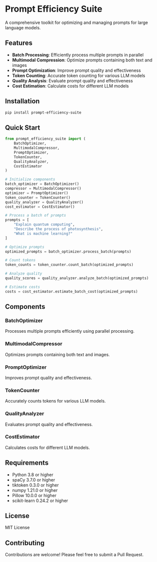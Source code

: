 # Prompt Efficiency Suite

A comprehensive toolkit for optimizing and managing prompts for large language models.

## Features

- **Batch Processing**: Efficiently process multiple prompts in parallel
- **Multimodal Compression**: Optimize prompts containing both text and images
- **Prompt Optimization**: Improve prompt quality and effectiveness
- **Token Counting**: Accurate token counting for various LLM models
- **Quality Analysis**: Evaluate prompt quality and effectiveness
- **Cost Estimation**: Calculate costs for different LLM models

## Installation

```bash
pip install prompt-efficiency-suite
```

## Quick Start

```python
from prompt_efficiency_suite import (
    BatchOptimizer,
    MultimodalCompressor,
    PromptOptimizer,
    TokenCounter,
    QualityAnalyzer,
    CostEstimator
)

# Initialize components
batch_optimizer = BatchOptimizer()
compressor = MultimodalCompressor()
optimizer = PromptOptimizer()
token_counter = TokenCounter()
quality_analyzer = QualityAnalyzer()
cost_estimator = CostEstimator()

# Process a batch of prompts
prompts = [
    "Explain quantum computing",
    "Describe the process of photosynthesis",
    "What is machine learning?"
]

# Optimize prompts
optimized_prompts = batch_optimizer.process_batch(prompts)

# Count tokens
token_counts = token_counter.count_batch(optimized_prompts)

# Analyze quality
quality_scores = quality_analyzer.analyze_batch(optimized_prompts)

# Estimate costs
costs = cost_estimator.estimate_batch_cost(optimized_prompts)
```

## Components

### BatchOptimizer
Processes multiple prompts efficiently using parallel processing.

### MultimodalCompressor
Optimizes prompts containing both text and images.

### PromptOptimizer
Improves prompt quality and effectiveness.

### TokenCounter
Accurately counts tokens for various LLM models.

### QualityAnalyzer
Evaluates prompt quality and effectiveness.

### CostEstimator
Calculates costs for different LLM models.

## Requirements

- Python 3.8 or higher
- spaCy 3.7.0 or higher
- tiktoken 0.3.0 or higher
- numpy 1.21.0 or higher
- Pillow 10.0.0 or higher
- scikit-learn 0.24.2 or higher

## License

MIT License

## Contributing

Contributions are welcome! Please feel free to submit a Pull Request. 
